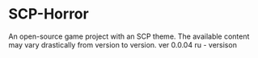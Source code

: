 # SCP-Horror
An open-source game project with an SCP theme.
The available content may vary drastically from version to version.
ver 0.0.04
ru - versison